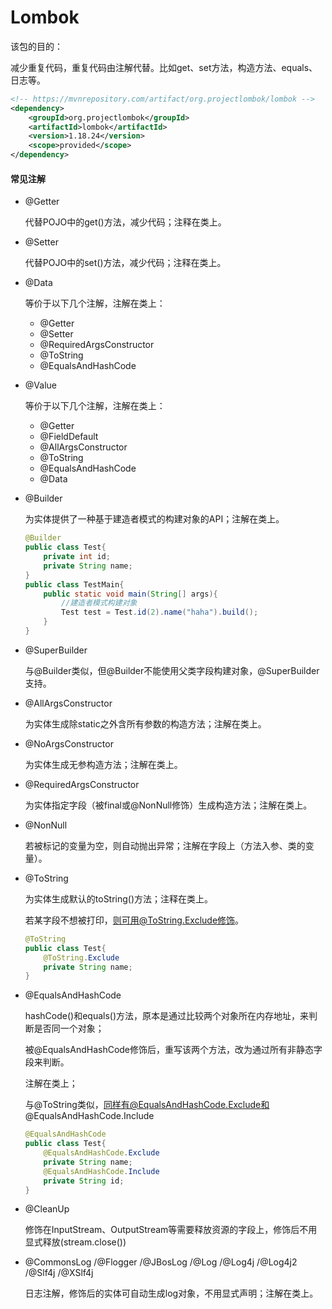 # Lombok

该包的目的：

减少重复代码，重复代码由注解代替。比如get、set方法，构造方法、equals、日志等。


```xml
<!-- https://mvnrepository.com/artifact/org.projectlombok/lombok -->
<dependency>
    <groupId>org.projectlombok</groupId>
    <artifactId>lombok</artifactId>
    <version>1.18.24</version>
    <scope>provided</scope>
</dependency>

```

#### 常见注解

* @Getter

  代替POJO中的get()方法，减少代码；注释在类上。

  

* @Setter

  代替POJO中的set()方法，减少代码；注释在类上。

  

* @Data

  等价于以下几个注解，注解在类上：

  * @Getter
  * @Setter
  * @RequiredArgsConstructor
  * @ToString
  * @EqualsAndHashCode

* @Value

  等价于以下几个注解，注解在类上：

  * @Getter
  * @FieldDefault
  * @AllArgsConstructor
  * @ToString
  * @EqualsAndHashCode
  * @Data

* @Builder

  为实体提供了一种基于建造者模式的构建对象的API；注解在类上。

  ```java
  @Builder
  public class Test{
      private int id;
      private String name;
  }
  public class TestMain{
      public static void main(String[] args){
          //建造者模式构建对象
          Test test = Test.id(2).name("haha").build();
      }
  }
  ```

  

* @SuperBuilder

  与@Builder类似，但@Builder不能使用父类字段构建对象，@SuperBuilder支持。

  

* @AllArgsConstructor

  为实体生成除static之外含所有参数的构造方法；注解在类上。

  

* @NoArgsConstructor

  为实体生成无参构造方法；注解在类上。

  

* @RequiredArgsConstructor

  为实体指定字段（被final或@NonNull修饰）生成构造方法；注解在类上。

  

* @NonNull

  若被标记的变量为空，则自动抛出异常；注解在字段上（方法入参、类的变量）。

* @ToString

  为实体生成默认的toString()方法；注释在类上。

  若某字段不想被打印，则可用@ToString.Exclude修饰。

  ```java
  @ToString
  public class Test{
      @ToString.Exclude
      private String name;
  }
  ```

  

* @EqualsAndHashCode

  hashCode()和equals()方法，原本是通过比较两个对象所在内存地址，来判断是否同一个对象；

  被@EqualsAndHashCode修饰后，重写该两个方法，改为通过所有非静态字段来判断。

  注解在类上；

  与@ToString类似，同样有@EqualsAndHashCode.Exclude和@EqualsAndHashCode.Include

  ```java
  @EqualsAndHashCode
  public class Test{
      @EqualsAndHashCode.Exclude
      private String name;
      @EqualsAndHashCode.Include
      private String id;
  }
  ```

  

* @CleanUp

  修饰在InputStream、OutputStream等需要释放资源的字段上，修饰后不用显式释放(stream.close())





* @CommonsLog /@Flogger /@JBosLog /@Log /@Log4j /@Log4j2 /@Slf4j /@XSlf4j

  日志注解，修饰后的实体可自动生成log对象，不用显式声明；注解在类上。

  

  

  

  

  

  